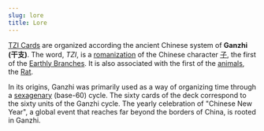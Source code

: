 ```yaml
---
slug: lore
title: Lore
---
```


[TZI Cards](https://www.tzi.cards) are organized according the ancient Chinese system of **Ganzhi (干支)**. The word, *TZI*, is a [romanization](https://en.wikipedia.org/wiki/Romanization) of the Chinese character [子](tzi), the first of the [Earthly Branches](earthly-branches). It is also associated with the first of the [animals](animals), the [Rat](rat).

In its origins, Ganzhi was primarily used as a way of organizing time through a [sexagenary](https://en.wikipedia.org/wiki/Sexagenary_cycle) (base-60) cycle. The sixty cards of the deck correspond to the sixty units of the Ganzhi cycle. The yearly celebration of "Chinese New Year", a global event that reaches far beyond the borders of China, is rooted in Ganzhi.